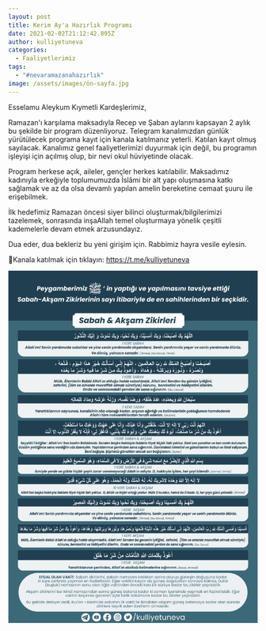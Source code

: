 ```yaml
---
layout: post
title: Kerim Ay'a Hazırlık Programı
date: 2021-02-02T21:12:42.895Z
author: kulliyetuneva
categories:
  - Faaliyetlerimiz
tags:
  - "#nevaramazanahazırlık"
image: /assets/images/ön-sayfa.jpg
---
```

<!--StartFragment-->

Esselamu Aleykum Kıymetli Kardeşlerimiz,

Ramazan'ı karşılama maksadıyla Recep ve Şaban aylarını kapsayan 2 aylık bu şekilde bir program düzenliyoruz. Telegram kanalımızdan günlük yürütülecek programa kayıt için kanala katılmanız yeterli. Katılan kayıt olmuş sayılacak. Kanalımız genel faaliyetlerimizi duyurmak için değil, bu programın işleyişi için açılmış olup, bir nevi okul hüviyetinde olacak.

Program herkese açık, aileler, gençler herkes katılabilir. Maksadımız kadınıyla erkeğiyle toplumumuzda İslâmi bir alt yapı oluşmasına katkı sağlamak ve az da olsa devamlı yapılan amelin bereketine cemaat şuuru ile erişebilmek.

İlk hedefimiz Ramazan öncesi siyer bilinci oluşturmak/bilgilerimizi tazelemek, sonrasında inşaAllah temel oluşturmaya yönelik çeşitli kademelerle devam etmek arzusundayız.

Dua eder, dua bekleriz bu yeni girişim için. Rabbimiz hayra vesile eylesin.

🌻Kanala katılmak için tıklayın: <https://t.me/kulliyetuneva>[](t.me/kulliyetuneva)

![](/assets/images/arka-sayfa.jpg)

<!--EndFragment-->